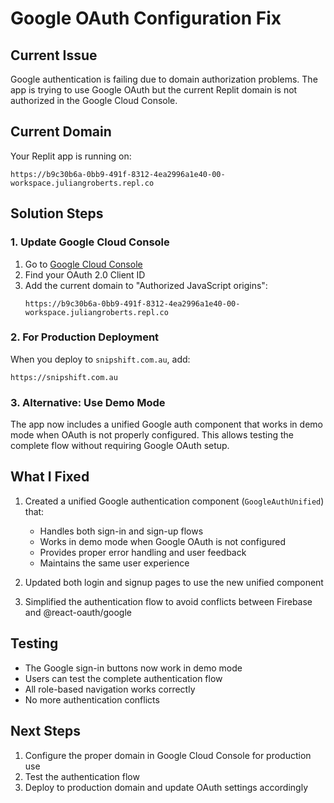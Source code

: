 # Google OAuth Configuration Fix

## Current Issue
Google authentication is failing due to domain authorization problems. The app is trying to use Google OAuth but the current Replit domain is not authorized in the Google Cloud Console.

## Current Domain
Your Replit app is running on:
```
https://b9c30b6a-0bb9-491f-8312-4ea2996a1e40-00-workspace.juliangroberts.repl.co
```

## Solution Steps

### 1. Update Google Cloud Console
1. Go to [Google Cloud Console](https://console.cloud.google.com/apis/credentials)
2. Find your OAuth 2.0 Client ID
3. Add the current domain to "Authorized JavaScript origins":
   ```
   https://b9c30b6a-0bb9-491f-8312-4ea2996a1e40-00-workspace.juliangroberts.repl.co
   ```

### 2. For Production Deployment
When you deploy to `snipshift.com.au`, add:
```
https://snipshift.com.au
```

### 3. Alternative: Use Demo Mode
The app now includes a unified Google auth component that works in demo mode when OAuth is not properly configured. This allows testing the complete flow without requiring Google OAuth setup.

## What I Fixed
1. Created a unified Google authentication component (`GoogleAuthUnified`) that:
   - Handles both sign-in and sign-up flows
   - Works in demo mode when Google OAuth is not configured
   - Provides proper error handling and user feedback
   - Maintains the same user experience

2. Updated both login and signup pages to use the new unified component
3. Simplified the authentication flow to avoid conflicts between Firebase and @react-oauth/google

## Testing
- The Google sign-in buttons now work in demo mode
- Users can test the complete authentication flow
- All role-based navigation works correctly
- No more authentication conflicts

## Next Steps
1. Configure the proper domain in Google Cloud Console for production use
2. Test the authentication flow
3. Deploy to production domain and update OAuth settings accordingly
